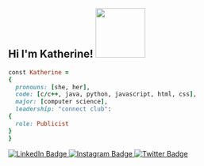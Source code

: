 ## Hi I'm Katherine! <img src="https://github.com/katherinesvg/katherinesvg/assets/166247278/e76a5d35-6fd2-4030-990a-2b57b8edbc6c" width="100" height="100"/>

```ruby
const Katherine = 
{
  pronouns: [she, her],
  code: [c/c++, java, python, javascript, html, css],
  major: [computer science],
  leadership: "connect club":
{
  role: Publicist
}
}
```
<div id="badges">
  <a href="https://www.linkedin.com/in/katherine-mandel-420a8327b/">
    <img src="https://img.shields.io/badge/LinkedIn-blue?style=for-the-badge&logo=linkedin&logoColor=white" alt="LinkedIn Badge"/>
  </a>
  <a href="https://www.instagram.com/k4thmxx/">
    <img src="https://img.shields.io/badge/Instagram-E4405F?style=for-the-badge&logo=instagram&logoColor=white" alt="Instagram Badge"/>
  </a>
  <a href="https://twitter.com/2kthx">
    <img src="https://img.shields.io/badge/Twitter-blue?style=for-the-badge&logo=twitter&logoColor=white" alt="Twitter Badge"/>
  </a>
</div>


